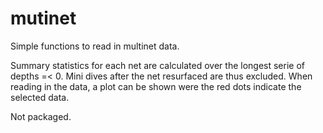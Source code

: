 # mutinet

Simple functions to read in multinet data.

Summary statistics for each net are calculated over the longest serie of depths =< 0. Mini dives after the net resurfaced are thus excluded. When reading in the data, a plot can be shown were the red dots indicate the selected data.

Not packaged.